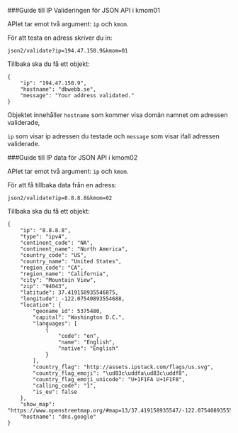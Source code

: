 ###Guide till IP Valideringen för JSON API i kmom01

APIet tar emot två argument: `ip` och `kmom`.

För att testa en adress skriver du in:

```
json2/validate?ip=194.47.150.9&kmom=01
```

Tillbaka ska du få ett objekt:

```
{
    "ip": "194.47.150.9",
    "hostname": "dbwebb.se",
    "message": "Your address validated."
}
```

Objektet innehåller `hostname` som kommer visa domän namnet om adressen validerade,

`ip` som visar ip adressen du testade och `message` som visar ifall adressen validerade.

###Guide till IP data för JSON API i kmom02

APIet tar emot två argument: `ip` och `kmom`.

För att få tillbaka data från en adress:

```
json2/validate?ip=8.8.8.8&kmom=02
```

Tillbaka ska du få ett objekt:

```
{
    "ip": "8.8.8.8",
    "type": "ipv4",
    "continent_code": "NA",
    "continent_name": "North America",
    "country_code": "US",
    "country_name": "United States",
    "region_code": "CA",
    "region_name": "California",
    "city": "Mountain View",
    "zip": "94043",
    "latitude": 37.419158935546875,
    "longitude": -122.07540893554688,
    "location": {
        "geoname_id": 5375480,
        "capital": "Washington D.C.",
        "languages": [
            {
                "code": "en",
                "name": "English",
                "native": "English"
            }
        ],
        "country_flag": "http://assets.ipstack.com/flags/us.svg",
        "country_flag_emoji": "\ud83c\uddfa\ud83c\uddf8",
        "country_flag_emoji_unicode": "U+1F1FA U+1F1F8",
        "calling_code": "1",
        "is_eu": false
    },
    "show_map": "https://www.openstreetmap.org/#map=13/37.419158935547/-122.07540893555",
    "hostname": "dns.google"
}
```
